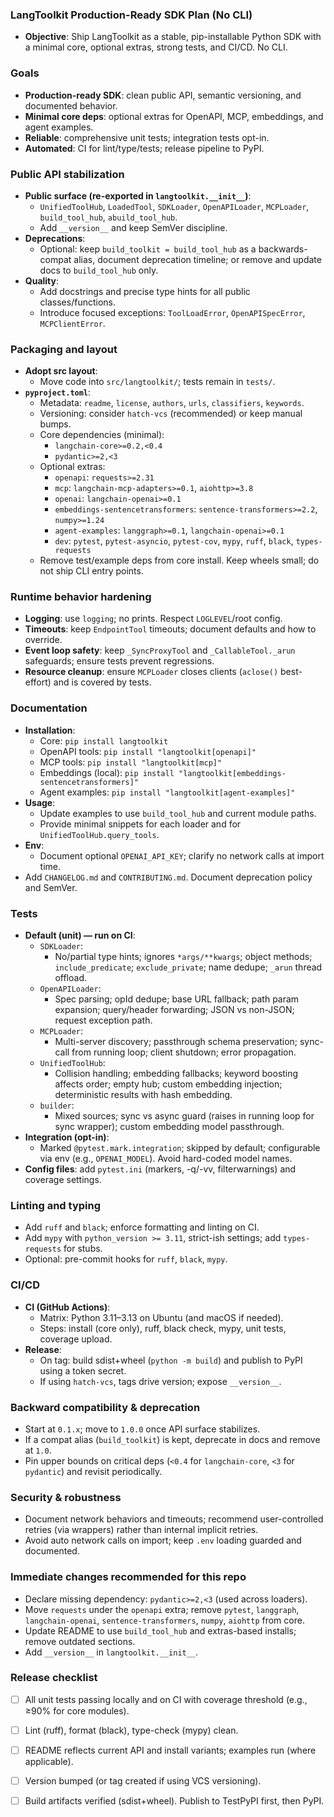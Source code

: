 ### LangToolkit Production-Ready SDK Plan (No CLI)

- **Objective**: Ship LangToolkit as a stable, pip-installable Python SDK with a minimal core, optional extras, strong tests, and CI/CD. No CLI.

### Goals
- **Production-ready SDK**: clean public API, semantic versioning, and documented behavior.
- **Minimal core deps**: optional extras for OpenAPI, MCP, embeddings, and agent examples.
- **Reliable**: comprehensive unit tests; integration tests opt-in.
- **Automated**: CI for lint/type/tests; release pipeline to PyPI.

### Public API stabilization
- **Public surface (re-exported in `langtoolkit.__init__`)**:
  - `UnifiedToolHub`, `LoadedTool`, `SDKLoader`, `OpenAPILoader`, `MCPLoader`, `build_tool_hub`, `abuild_tool_hub`.
  - Add `__version__` and keep SemVer discipline.
- **Deprecations**:
  - Optional: keep `build_toolkit = build_tool_hub` as a backwards-compat alias, document deprecation timeline; or remove and update docs to `build_tool_hub` only.
- **Quality**:
  - Add docstrings and precise type hints for all public classes/functions.
  - Introduce focused exceptions: `ToolLoadError`, `OpenAPISpecError`, `MCPClientError`.

### Packaging and layout
- **Adopt src layout**:
  - Move code into `src/langtoolkit/`; tests remain in `tests/`.
- **`pyproject.toml`**:
  - Metadata: `readme`, `license`, `authors`, `urls`, `classifiers`, `keywords`.
  - Versioning: consider `hatch-vcs` (recommended) or keep manual bumps.
  - Core dependencies (minimal):
    - `langchain-core>=0.2,<0.4`
    - `pydantic>=2,<3`
  - Optional extras:
    - `openapi`: `requests>=2.31`
    - `mcp`: `langchain-mcp-adapters>=0.1`, `aiohttp>=3.8`
    - `openai`: `langchain-openai>=0.1`
    - `embeddings-sentencetransformers`: `sentence-transformers>=2.2`, `numpy>=1.24`
    - `agent-examples`: `langgraph>=0.1`, `langchain-openai>=0.1`
    - `dev`: `pytest`, `pytest-asyncio`, `pytest-cov`, `mypy`, `ruff`, `black`, `types-requests`
  - Remove test/example deps from core install. Keep wheels small; do not ship CLI entry points.

### Runtime behavior hardening
- **Logging**: use `logging`; no prints. Respect `LOGLEVEL`/root config.
- **Timeouts**: keep `EndpointTool` timeouts; document defaults and how to override.
- **Event loop safety**: keep `_SyncProxyTool` and `_CallableTool._arun` safeguards; ensure tests prevent regressions.
- **Resource cleanup**: ensure `MCPLoader` closes clients (`aclose()` best-effort) and is covered by tests.

### Documentation
- **Installation**:
  - Core: `pip install langtoolkit`
  - OpenAPI tools: `pip install "langtoolkit[openapi]"`
  - MCP tools: `pip install "langtoolkit[mcp]"`
  - Embeddings (local): `pip install "langtoolkit[embeddings-sentencetransformers]"`
  - Agent examples: `pip install "langtoolkit[agent-examples]"`
- **Usage**:
  - Update examples to use `build_tool_hub` and current module paths.
  - Provide minimal snippets for each loader and for `UnifiedToolHub.query_tools`.
- **Env**:
  - Document optional `OPENAI_API_KEY`; clarify no network calls at import time.
- Add `CHANGELOG.md` and `CONTRIBUTING.md`. Document deprecation policy and SemVer.

### Tests
- **Default (unit) — run on CI**:
  - `SDKLoader`:
    - No/partial type hints; ignores `*args/**kwargs`; object methods; `include_predicate`; `exclude_private`; name dedupe; `_arun` thread offload.
  - `OpenAPILoader`:
    - Spec parsing; opId dedupe; base URL fallback; path param expansion; query/header forwarding; JSON vs non-JSON; request exception path.
  - `MCPLoader`:
    - Multi-server discovery; passthrough schema preservation; sync-call from running loop; client shutdown; error propagation.
  - `UnifiedToolHub`:
    - Collision handling; embedding fallbacks; keyword boosting affects order; empty hub; custom embedding injection; deterministic results with hash embedding.
  - `builder`:
    - Mixed sources; sync vs async guard (raises in running loop for sync wrapper); custom embedding model passthrough.
- **Integration (opt-in)**:
  - Marked `@pytest.mark.integration`; skipped by default; configurable via env (e.g., `OPENAI_MODEL`). Avoid hard-coded model names.
- **Config files**: add `pytest.ini` (markers, -q/-vv, filterwarnings) and coverage settings.

### Linting and typing
- Add `ruff` and `black`; enforce formatting and linting on CI.
- Add `mypy` with `python_version >= 3.11`, strict-ish settings; add `types-requests` for stubs.
- Optional: pre-commit hooks for `ruff`, `black`, `mypy`.

### CI/CD
- **CI (GitHub Actions)**:
  - Matrix: Python 3.11–3.13 on Ubuntu (and macOS if needed).
  - Steps: install (core only), ruff, black check, mypy, unit tests, coverage upload.
- **Release**:
  - On tag: build sdist+wheel (`python -m build`) and publish to PyPI using a token secret.
  - If using `hatch-vcs`, tags drive version; expose `__version__`.

### Backward compatibility & deprecation
- Start at `0.1.x`; move to `1.0.0` once API surface stabilizes.
- If a compat alias (`build_toolkit`) is kept, deprecate in docs and remove at `1.0`.
- Pin upper bounds on critical deps (`<0.4` for `langchain-core`, `<3` for `pydantic`) and revisit periodically.

### Security & robustness
- Document network behaviors and timeouts; recommend user-controlled retries (via wrappers) rather than internal implicit retries.
- Avoid auto network calls on import; keep `.env` loading guarded and documented.

### Immediate changes recommended for this repo
- Declare missing dependency: `pydantic>=2,<3` (used across loaders).
- Move `requests` under the `openapi` extra; remove `pytest`, `langgraph`, `langchain-openai`, `sentence-transformers`, `numpy`, `aiohttp` from core.
- Update README to use `build_tool_hub` and extras-based installs; remove outdated sections.
- Add `__version__` in `langtoolkit.__init__`.

### Release checklist
- [ ] All unit tests passing locally and on CI with coverage threshold (e.g., ≥90% for core modules).
- [ ] Lint (ruff), format (black), type-check (mypy) clean.
- [ ] README reflects current API and install variants; examples run (where applicable).
- [ ] Version bumped (or tag created if using VCS versioning).
- [ ] Build artifacts verified (sdist+wheel). Publish to TestPyPI first, then PyPI.

